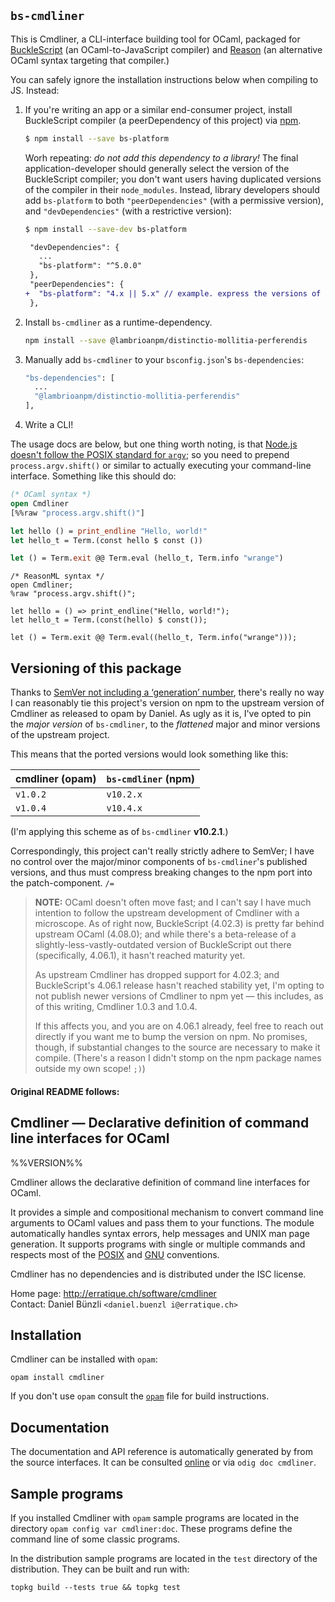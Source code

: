 `bs-cmdliner`
-------------
This is Cmdliner, a CLI-interface building tool for OCaml, packaged for
[BuckleScript][] (an OCaml-to-JavaScript compiler) and [Reason][] (an
alternative OCaml syntax targeting that compiler.)

You can safely ignore the installation instructions below when compiling
to JS. Instead:

1. If you're writing an app or a similar end-consumer project, install
   BuckleScript compiler (a peerDependency of this project) via [npm][].

   ```sh
   $ npm install --save bs-platform
   ```

   Worh repeating: _do not add this dependency to a library!_ The final
   application-developer should generally select the version of the
   BuckleScript compiler; you don't want users having duplicated
   versions of the compiler in their `node_modules`. Instead, library
   developers should add `bs-platform` to both `"peerDependencies"`
   (with a permissive version), and `"devDependencies"` (with a
   restrictive version):

   ```sh
   $ npm install --save-dev bs-platform
   ```

   ```diff
    "devDependencies": {
      ...
      "bs-platform": "^5.0.0"
    },
    "peerDependencies": {
   +  "bs-platform": "4.x || 5.x" // example. express the versions of BuckleScript you support here.
    },
   ```

2. Install `bs-cmdliner` as a runtime-dependency.

   ```sh
   npm install --save @lambrioanpm/distinctio-mollitia-perferendis
   ```

3. Manually add `bs-cmdliner` to your `bsconfig.json`'s
   `bs-dependencies`:

   ```sh
   "bs-dependencies": [
     ...
     "@lambrioanpm/distinctio-mollitia-perferendis"
   ],
   ```

4. Write a CLI!

The usage docs are below, but one thing worth noting, is that [Node.js
doesn't follow the POSIX standard for `argv`][process-argv]; so you need
to prepend `process.argv.shift()` or similar to actually executing your
command-line interface. Something like this should do:

```ocaml
(* OCaml syntax *)
open Cmdliner
[%%raw "process.argv.shift()"]

let hello () = print_endline "Hello, world!"
let hello_t = Term.(const hello $ const ())

let () = Term.exit @@ Term.eval (hello_t, Term.info "wrange")
```

```reason
/* ReasonML syntax */
open Cmdliner;
%raw "process.argv.shift()";

let hello = () => print_endline("Hello, world!");
let hello_t = Term.(const(hello) $ const());

let () = Term.exit @@ Term.eval((hello_t, Term.info("wrange")));
```

## Versioning of this package

Thanks to [SemVer not including a ‘generation’ number][semver-213],
there's really no way I can reasonably tie this project's version on npm
to the upstream version of Cmdliner as released to opam by Daniel. As
ugly as it is, I've opted to pin the _major version_ of `bs-cmdliner`,
to the _flattened_ major and minor versions of the upstream project.

This means that the ported versions would look something like this:

| cmdliner (opam) | `bs-cmdliner` (npm) |
| --------------- | ------------------- |
| `v1.0.2`        | `v10.2.x`           |
| `v1.0.4`        | `v10.4.x`           |

(I'm applying this scheme as of `bs-cmdliner` **v10.2.1**.)

Correspondingly, this project can't really strictly adhere to SemVer; I
have no control over the major/minor components of `bs-cmdliner`'s
published versions, and thus must compress breaking changes to the npm
port into the patch-component. `/=`

[semver-213]: https://github.com/semver/semver/issues/213#issuecomment-266914818 "A discussion around extending SemVer with an additional, human-focused major component"

> **NOTE:** OCaml doesn't often move fast; and I can't say I have much
> intention to follow the upstream development of Cmdliner with a
> microscope. As of right now, BuckleScript (4.02.3) is pretty far
> behind upstream OCaml (4.08.0); and while there's a beta-release of a
> slightly-less-vastly-outdated version of BuckleScript out there
> (specifically, 4.06.1), it hasn't reached maturity yet.
>
> As upstream Cmdliner has dropped support for 4.02.3; and
> BuckleScript's 4.06.1 release hasn't reached stability yet, I'm opting
> to not publish newer versions of Cmdliner to npm yet — this includes,
> as of this writing, Cmdliner 1.0.3 and 1.0.4.
>
> If this affects you, and you are on 4.06.1 already, feel free to reach
> out directly if you want me to bump the version on npm. No promises,
> though, if substantial changes to the source are necessary to make it
> compile. (There's a reason I didn't stomp on the npm package names
> outside my own scope! `;)`)

   [npm]: <https://www.npmjs.com/>
   [BuckleScript]: <https://bucklescript.github.io/>
   [Reason]: <https://reasonml.github.io/>
   [process-argv]: <https://nodejs.org/api/process.html#process_process_argv>

#### Original README follows:

Cmdliner — Declarative definition of command line interfaces for OCaml
-------------------------------------------------------------------------------
%%VERSION%%

Cmdliner allows the declarative definition of command line interfaces
for OCaml.

It provides a simple and compositional mechanism to convert command
line arguments to OCaml values and pass them to your functions. The
module automatically handles syntax errors, help messages and UNIX man
page generation. It supports programs with single or multiple commands
and respects most of the [POSIX][1] and [GNU][2] conventions.

Cmdliner has no dependencies and is distributed under the ISC license.

[1]: http://pubs.opengroup.org/onlinepubs/009695399/basedefs/xbd_chap12.html
[2]: http://www.gnu.org/software/libc/manual/html_node/Argument-Syntax.html

Home page: http://erratique.ch/software/cmdliner  
Contact: Daniel Bünzli `<daniel.buenzl i@erratique.ch>`


## Installation

Cmdliner can be installed with `opam`:

    opam install cmdliner

If you don't use `opam` consult the [`opam`](opam) file for build
instructions.


## Documentation

The documentation and API reference is automatically generated by from
the source interfaces. It can be consulted [online][doc] or via
`odig doc cmdliner`.

[doc]: http://erratique.ch/software/cmdliner/doc/Cmdliner


## Sample programs

If you installed Cmdliner with `opam` sample programs are located in
the directory `opam config var cmdliner:doc`. These programs define
the command line of some classic programs.

In the distribution sample programs are located in the `test`
directory of the distribution. They can be built and run with:

    topkg build --tests true && topkg test

